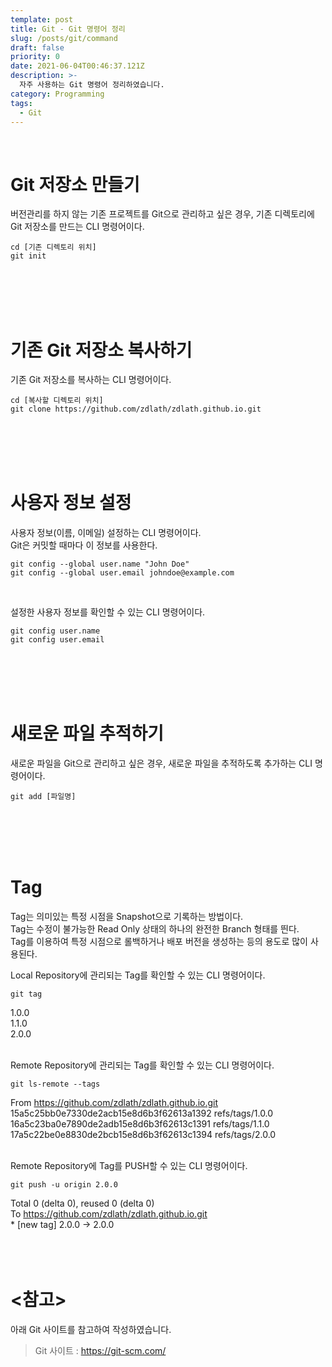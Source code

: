 ```yaml
---
template: post
title: Git - Git 명령어 정리
slug: /posts/git/command
draft: false
priority: 0
date: 2021-06-04T00:46:37.121Z
description: >-
  자주 사용하는 Git 명령어 정리하였습니다.
category: Programming
tags:
  - Git
---
```


<br>

# Git 저장소 만들기
버전관리를 하지 않는 기존 프로젝트를 Git으로 관리하고 싶은 경우, 기존 디렉토리에 Git 저장소를 만드는 CLI 명령어이다.
```
cd [기존 디렉토리 위치]
git init
```
<br><br><br><br>





# 기존 Git 저장소 복사하기
기존 Git 저장소를 복사하는 CLI 명령어이다.
```
cd [복사할 디렉토리 위치]
git clone https://github.com/zdlath/zdlath.github.io.git
```
<br><br><br><br>





# 사용자 정보 설정
사용자 정보(이름, 이메일) 설정하는 CLI 명령어이다.  
Git은 커밋할 때마다 이 정보를 사용한다.  
```
git config --global user.name "John Doe"
git config --global user.email johndoe@example.com
```
<br>

설정한 사용자 정보를 확인할 수 있는 CLI 명령어이다.  
```
git config user.name
git config user.email
```
<br><br><br><br>





# 새로운 파일 추적하기
새로운 파일을 Git으로 관리하고 싶은 경우, 새로운 파일을 추적하도록 추가하는 CLI 명령어이다.
```
git add [파일명]
```
<br><br><br><br>





# Tag
Tag는 의미있는 특정 시점을 Snapshot으로 기록하는 방법이다.  
Tag는 수정이 불가능한 Read Only 상태의 하나의 완전한 Branch 형태를 띈다.  
Tag를 이용하여 특정 시점으로 롤백하거나 배포 버전을 생성하는 등의 용도로 많이 사용된다.  

Local Repository에 관리되는 Tag를 확인할 수 있는 CLI 명령어이다.
```
git tag
```
1.0.0  
1.1.0  
2.0.0  
<br>

Remote Repository에 관리되는 Tag를 확인할 수 있는 CLI 명령어이다.
```
git ls-remote --tags
```
From https://github.com/zdlath/zdlath.github.io.git  
15a5c25bb0e7330de2acb15e8d6b3f62613a1392        refs/tags/1.0.0  
16a5c23ba0e7890de2adb15e8d6b3f62613c1391        refs/tags/1.1.0  
17a5c22be0e8830de2bcb15e8d6b3f62613c1394        refs/tags/2.0.0  
<br>

Remote Repository에 Tag를 PUSH할 수 있는 CLI 명령어이다.
```
git push -u origin 2.0.0
```
Total 0 (delta 0), reused 0 (delta 0)  
To https://github.com/zdlath/zdlath.github.io.git  
 \* [new tag]           2.0.0 -> 2.0.0
<br><br><br><br>





# **<참고>**
아래 Git 사이트를 참고하여 작성하였습니다.
> Git 사이트 : https://git-scm.com/

<br><br>
